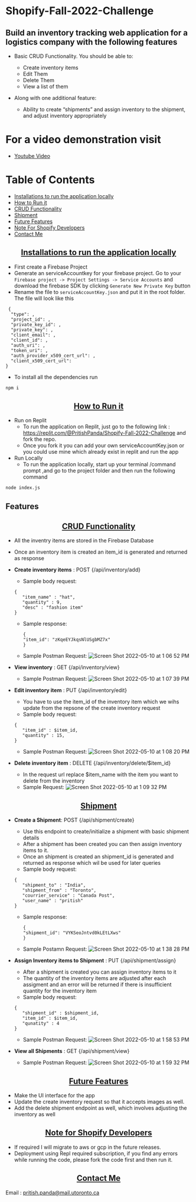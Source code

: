 # Shopify-Fall-2022-Challenge

## Build an inventory tracking web application for a logistics company with the following features

* Basic CRUD Functionality. You should be able to:
    * Create inventory items
    * Edit Them
    * Delete Them
    * View a list of them

* Along with one additional feature:
    * Ability to create “shipments” and assign inventory to the shipment, and adjust inventory appropriately

# For a video demonstration visit
-  [Youtube Video](https://youtu.be/R3RvUv43U9M)

# Table of Contents
- [Installations to run the application locally](#installations)
- [How to Run it](#How-to-run-it)
- [CRUD Functionality](#CRUD-Functionality)
- [Shipment](#shipment)
- [Future Features](#future-features)
- [Note For Shopify Developers](#note-for-shopify-developers)
- [Contact Me](#contact-me)


<p align="center">
    <u><h2 align="center">Installations to run the application locally</h2></u>
</p>

- First create a Firebase Project
-  Generate an serviceAccountkey for your firebase project. Go to your ```Firebase project -> Project Settings -> Service Accounts``` and download the firebase SDK by clicking ```Generate New Private Key``` button
- Rename the file to ``` serviceAccountKey.json ``` and put it in the root folder. The file will look like this
```
 {
  "type": ,
  "project_id": ,
  "private_key_id": ,
  "private_key": ,
  "client_email": ,
  "client_id": ,
  "auth_uri": ,
  "token_uri": ,
  "auth_provider_x509_cert_url": ,
  "client_x509_cert_url": 
}
```
- To install all the dependencies run 
```bash
npm i
```

<p align="center">
    <u><h2 align="center">How to Run it</h2></u>
</p>

- Run on Replit
  - To run the application on Replit, just go to the following link : https://replit.com/@PritishPanda/Shopify-Fall-2022-Challenge and fork the repo.
  - Once you fork it you can add your own serviceAccountKey.json or you could use mine which already exist in replit and run the app
- Run Locally
  - To run the application locally, start up your terminal /command prompt ,and go to the project folder and then run the following command
```bash
node index.js
```


## Features
<p align="center">
    <u><h2 align="center">CRUD Functionality</h2></u>
</p>


- All the inventry items are stored in the Firebase Database
- Once an inventory item is created an item_id is generated and returned as response
- **Create inventory items** : POST {/api/inventory/add}
   - Sample body request:
   ```
   {
      "item_name" : "hat",
      "quantity" : 9,
      "desc" : "fashion item"
   }
   ```
  - Sample response:
     ```
     {
    "item_id": "zKqeEYJkqsNlUSgbMZ7x"
    }
     ```
   - Sample Postman Request:
    ![Screen Shot 2022-05-10 at 1 06 52 PM](https://user-images.githubusercontent.com/60456975/167696024-e99b708c-7ed2-4cc7-9316-b50152fc4488.png)
    
- **View inventory** : GET {/api/inventory/view}
   - Sample Postman Request:
   ![Screen Shot 2022-05-10 at 1 07 39 PM](https://user-images.githubusercontent.com/60456975/167696082-3d503b02-c604-4f56-9034-d8b8dd07f352.png)


- **Edit inventory item** : PUT {/api/inventory/edit}
  - You have to use the item_id of the  inventory item which we wihs update from the repsone of the create inventory request 
   - Sample body request:
   ```
   {
      "item_id" : $item_id,
      "quantity" : 15,
   }
   ```

   - Sample Postman Request:
   ![Screen Shot 2022-05-10 at 1 08 20 PM](https://user-images.githubusercontent.com/60456975/167696134-44ee7cb2-ed0f-4901-977a-16a00603deac.png)


- **Delete inventory item** : DELETE {/api/inventory/delete/$item_id}
   - In the request url replace $item_name with the item you want to delete from the inventory
   - Sample Request:
   ![Screen Shot 2022-05-10 at 1 09 32 PM](https://user-images.githubusercontent.com/60456975/167696197-db69911e-ee85-42a1-9409-2095ac0c1843.png)



<p align="center">
    <u><h2 align="center">Shipment</h2></u>
</p>

- **Create a Shipment**: POST {/api/shipment/create}
  - Use this endpoint to create/initialize a shipment with basic shipment details
  - After a shipment has been created you can then assign inventory items to it.
  - Once an shipment is created an shipment_id is generated and returned as response which wil be used for later queries
  - Sample body request:
   ```
   {
      "shipment_to" : "India",
      "shipment_from" : "Toronto",
      "courrier_service" : "Canada Post",
      "user_name" : "pritish"
   }
   ```
  - Sample response:
     ```
     {
    "shipment_id": "VYKSeoJntvd0kLEtLXws"
    }
     ```
  - Sample Postamn Request:
   ![Screen Shot 2022-05-10 at 1 38 28 PM](https://user-images.githubusercontent.com/60456975/167696248-64648e3d-3b0e-4fb7-bcb0-4219165c2655.png)

  
- **Assign Inventory items to Shipment** : PUT {/api/shipment/assign}
  -  After a shipment is created you can assign inventory items to it
  - The quantity of the inventory items are adjusted after each assigment and an error will be returned if there is insufficient quantity for the inventory item
  - Sample body request:
   ```
   {
      "shipment_id" : $shipment_id,
      "item_id" : $item_id,
      "qunatity" : 4
   }
   ```
  - Sample Postman Request:
   ![Screen Shot 2022-05-10 at 1 58 53 PM](https://user-images.githubusercontent.com/60456975/167696274-d2028b0a-47d8-4f7d-b4d5-bb82e3ddee8c.png)

- **View all Shipments** : GET {/api/shipment/view}
  - Sample Postman Request:
  ![Screen Shot 2022-05-10 at 1 59 32 PM](https://user-images.githubusercontent.com/60456975/167696347-53d6fa18-d7e7-45f0-9257-dfd75b94cd23.png)


<p align="center">
    <u><h2 align="center">Future Features</h2></u>
</p>

- Make the UI interface for the app
- Update the create inventory request so that it accepts images as well.
-  Add the delete shipment endpoint as well, which involves adjusting the inventory as well


<p align="center">
    <u><h2 align="center">Note for Shopify Developers</h2></u>
</p>

- If required I will migrate to aws or gcp in the future releases.
- Deployment using Repl required subscription, if you find any errors while running the code, please fork the code first and then run it.

<p align="center">
    <u><h2 align="center">Contact Me</h2></u>
</p>

Email : pritish.panda@mail.utoronto.ca

